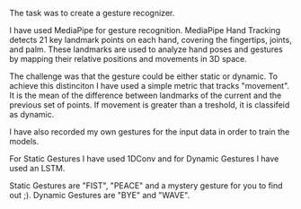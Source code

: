 The task was to create a gesture recognizer. 

I have used MediaPipe for gesture recognition. MediaPipe Hand Tracking detects 21 key landmark points on each hand, covering the fingertips, joints, and palm. These landmarks are used to analyze hand poses and gestures by mapping their relative positions and movements in 3D space. 

The challenge was that the gesture could be either static or dynamic. 
To achieve this distinciton I have used a simple metric that tracks "movement". It is the mean of the difference between landmarks of the current and the previous set of points. If movement is greater than a treshold, it is classifeid as dynamic. 

I have also recorded my own gestures for the input data in order to train the models.

For Static Gestures I have used 1DConv and for Dynamic Gestures I have used an LSTM. 

Static Gestures are "FIST", "PEACE" and a mystery gesture for you to find out ;). 
Dynamic Gestures are "BYE" and "WAVE".
